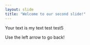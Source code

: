 ```yaml
---
layout: slide
title: "Welcome to our second slide!"
---
```

Your text is my text test test5

Use the left arrow to go back!
